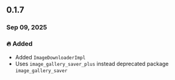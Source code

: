 ## 0.1.7

### Sep 09, 2025


### 🔥 Added
- Added `ImageDownloaderImpl`
- Uses `image_gallery_saver_plus` instead deprecated package `image_gallery_saver`
